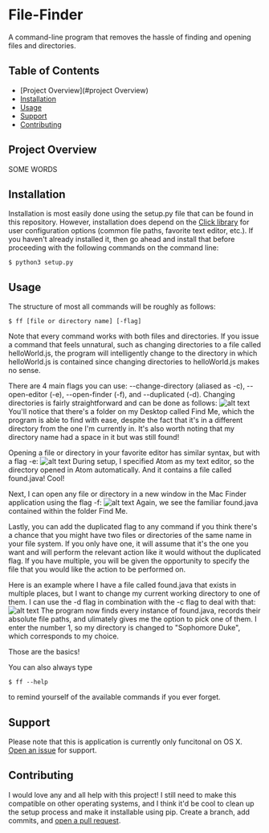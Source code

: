 # File-Finder

A command-line program that removes the hassle of finding and opening files and directories.

## Table of Contents

- [Project Overview](#project Overview)
- [Installation](#installation)
- [Usage](#usage)
- [Support](#support)
- [Contributing](#contributing)

## Project Overview

SOME WORDS

## Installation

Installation is most easily done using the setup.py file that can be found in this repository. However, installation does depend on the [Click library](https://github.com/pallets/click) for user configuration options (common file paths, favorite text editor, etc.). If you haven't already installed it, then go ahead and install that before proceeding with the following commands on the command line:

```
$ python3 setup.py
```

## Usage

The structure of most all commands will be roughly as follows:

```
$ ff [file or directory name] [-flag]
```
Note that every command works with both files and directories. If you issue a command that feels unnatural, such as changing directories to a file called helloWorld.js, the program will intelligently change to the directory in which helloWorld.js is contained since changing directories to helloWorld.js makes no sense.

There are 4 main flags you can use: --change-directory (aliased as -c), --open-editor (-e), --open-finder (-f), and --duplicated (-d).
Changing directories is fairly straightforward and can be done as follows:
![alt text](https://github.com/benhubsch/File-Finder/blob/master/pics/c.png "Changing Directories")
You'll notice that there's a folder on my Desktop called Find Me, which the program is able to find with ease, despite the fact that it's in a different directory from the one I'm currently in. It's also worth noting that my directory name had a space in it but was still found!

Opening a file or directory in your favorite editor has similar syntax, but with a flag -e:
![alt text](https://github.com/benhubsch/File-Finder/blob/master/pics/editor.png "Opening an editor")
During setup, I specified Atom as my text editor, so the directory opened in Atom automatically. And it contains a file called found.java! Cool!

Next, I can open any file or directory in a new window in the Mac Finder application using the flag -f:
![alt text](https://github.com/benhubsch/File-Finder/blob/master/pics/finder.png "Opening Mac Finder")
Again, we see the familiar found.java contained within the folder Find Me.

Lastly, you can add the duplicated flag to any command if you think there's a chance that you might have two files or directories of the same name in your file system. If you only have one, it will assume that it's the one you want and will perform the relevant action like it would without the duplicated flag. If you have multiple, you will be given the opportunity to specify the file that you would like the action to be performed on.

Here is an example where I have a file called found.java that exists in multiple places, but I want to change my current working directory to one of them. I can use the -d flag in combination with the -c flag to deal with that:
![alt text](https://github.com/benhubsch/File-Finder/blob/master/pics/duplicate.png "Duplicates cd")
The program now finds every instance of found.java, records their absolute file paths, and ulimately gives me the option to pick one of them. I enter the number 1, so my directory is changed to "Sophomore Duke", which corresponds to my choice.

Those are the basics!

You can also always type
```
$ ff --help
```
to remind yourself of the available commands if you ever forget.

## Support

Please note that this is application is currently only funcitonal on OS X. [Open an issue](https://github.com/benhubsch/File-Finder/issues/new) for support.

## Contributing

I would love any and all help with this project! I still need to make this compatible on other operating systems, and I think it'd be cool to clean up the setup process and make it installable using pip. Create a branch, add commits, and [open a pull request](https://github.com/benhubsch/File-Finder/compare/).
